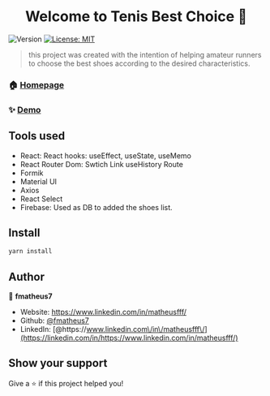 <h1 align="center">Welcome to Tenis Best Choice 👋</h1>
<p>
  <img alt="Version" src="https://img.shields.io/badge/version-0.1.0-blue.svg?cacheSeconds=2592000" />
  <a href="#" target="_blank">
    <img alt="License: MIT" src="https://img.shields.io/badge/License-MIT-yellow.svg" />
  </a>
</p>

> this project was created with the intention of helping amateur runners to choose the best shoes according to the desired characteristics.

### 🏠 [Homepage](https://tenisbestchoice.vercel.app/)

### ✨ [Demo](https://tenisbestchoice.vercel.app/)

## Tools used

- React:
  React hooks:
  useEffect, useState, useMemo
- React Router Dom:
  Swtich
  Link
  useHistory
  Route
- Formik
- Material UI
- Axios
- React Select
- Firebase:
  Used as DB to added the shoes list.

## Install

```sh
yarn install
```

## Author

👤 **fmatheus7**

- Website: https://www.linkedin.com/in/matheusfff/
- Github: [@fmatheus7](https://github.com/fmatheus7)
- LinkedIn: [@https:\/\/www.linkedin.com\/in\/matheusfff\/](https://linkedin.com/in/https://www.linkedin.com/in/matheusfff/)

## Show your support

Give a ⭐️ if this project helped you!
